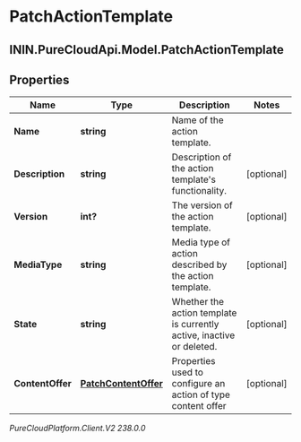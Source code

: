 # PatchActionTemplate

## ININ.PureCloudApi.Model.PatchActionTemplate

## Properties

|Name | Type | Description | Notes|
|------------ | ------------- | ------------- | -------------|
| **Name** | **string** | Name of the action template. | |
| **Description** | **string** | Description of the action template&#39;s functionality. | [optional] |
| **Version** | **int?** | The version of the action template. | [optional] |
| **MediaType** | **string** | Media type of action described by the action template. | [optional] |
| **State** | **string** | Whether the action template is currently active, inactive or deleted. | [optional] |
| **ContentOffer** | [**PatchContentOffer**](PatchContentOffer) | Properties used to configure an action of type content offer | [optional] |



_PureCloudPlatform.Client.V2 238.0.0_
